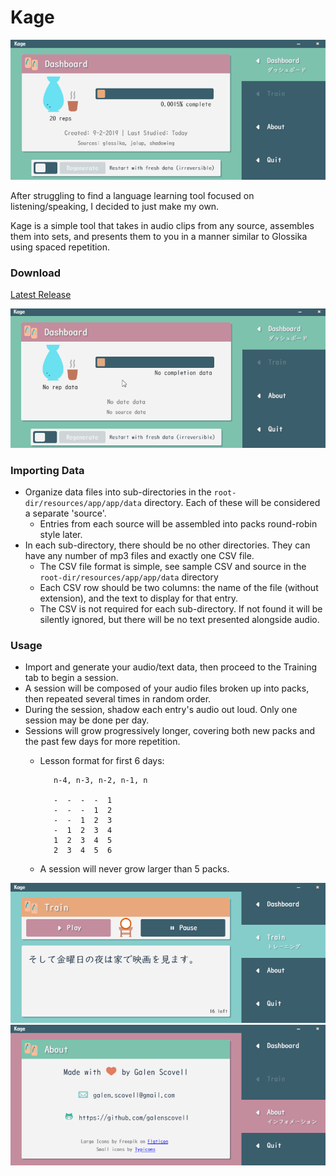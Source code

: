 # Kage

<img src='./kage-dashboard.png' width=600px />

After struggling to find a language learning tool focused on listening/speaking, I decided to just make my own.

Kage is a simple tool that takes in audio clips from any source, assembles them into sets, and presents them to you in a manner similar to Glossika using spaced repetition.

### Download
[Latest Release](https://github.com/galenscovell/kage/releases)

<img src='./kage-usage.gif' width=600px />

### Importing Data
* Organize data files into sub-directories in the `root-dir/resources/app/app/data` directory. Each of these will be considered a separate 'source'.
    * Entries from each source will be assembled into packs round-robin style later.
* In each sub-directory, there should be no other directories. They can have any number of mp3 files and exactly one CSV file.
    * The CSV file format is simple, see sample CSV and source in the `root-dir/resources/app/app/data` directory
    * Each CSV row should be two columns: the name of the file (without extension), and the text to display for that entry.
    * The CSV is not required for each sub-directory. If not found it will be silently ignored, but there will be no text presented alongside audio.

### Usage
* Import and generate your audio/text data, then proceed to the Training tab to begin a session.
* A session will be composed of your audio files broken up into packs, then repeated several times in random order.
* During the session, shadow each entry's audio out loud. Only one session may be done per day.
* Sessions will grow progressively longer, covering both new packs and the past few days for more repetition.
    * Lesson format for first 6 days:
             
             n-4, n-3, n-2, n-1, n
    
             -  -  -  -  1
             -  -  -  1  2
             -  -  1  2  3
             -  1  2  3  4
             1  2  3  4  5
             2  3  4  5  6
    * A session will never grow larger than 5 packs.
    
<img src='./kage-training.png' width=600px />

<img src='./kage-about.png' width=600px />

